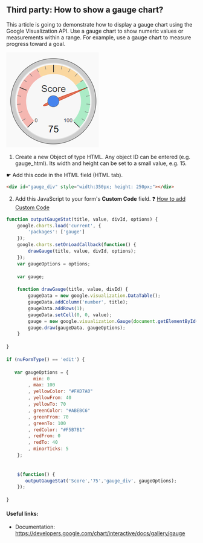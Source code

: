 ## Third party: How to show a gauge chart?

This article is going to demonstrate how to display a gauge chart using the Google Visualization API.
Use a gauge chart to show numeric values or measurements within a range. For example, use a gauge chart to measure progress toward a goal.

<p align="left">
  <img src="screenshots/gauge_chart.png">
</p>

1. Create a new Object of type HTML. Any object ID can be entered (e.g. gauge_html). Its width and height can be set to a small value, e.g. 15.

☛  Add this code in the HTML field (HTML tab).
   
```html   
<div id="gauge_div" style="width:350px; height: 250px;"></div>
```

2. Add this JavaScript to your form's **Custom Code** field.
   ❓ [How to add Custom Code](/common/form_add_custom_code_javascript.gif)


```javascript
function outputGaugeStat(title, value, divId, options) {
	google.charts.load('current', {
		'packages': ['gauge']
	});
	google.charts.setOnLoadCallback(function() {
		drawGauge(title, value, divId, options);
	});
	var gaugeOptions = options;

	var gauge;

	function drawGauge(title, value, divId) {
		gaugeData = new google.visualization.DataTable();
		gaugeData.addColumn('number', title);
		gaugeData.addRows(1);
		gaugeData.setCell(0, 0, value);
		gauge = new google.visualization.Gauge(document.getElementById(divId));
		gauge.draw(gaugeData, gaugeOptions);
	}

}

if (nuFormType() == 'edit') {

   var gaugeOptions = {
          min: 0
        , max: 100
        , yellowColor: "#FAD7A0"
        , yellowFrom: 40
        , yellowTo: 70
        , greenColor: "#ABEBC6"
        , greenFrom: 70
        , greenTo: 100
        , redColor: "#F5B7B1"
        , redFrom: 0
        , redTo: 40
        , minorTicks: 5
    };
    

	$(function() {
	   outputGaugeStat('Score','75','gauge_div', gaugeOptions);   
	});

}

```


#### Useful links:

* Documentation: https://developers.google.com/chart/interactive/docs/gallery/gauge

